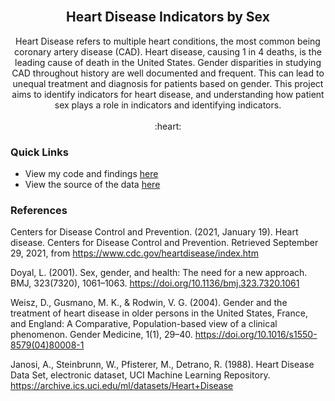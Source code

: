 
<!-- PROJECT LOGO AND INTRO SECTION -->
<br />
<div align="center">
  <h2 align="center">Heart Disease Indicators by Sex</h2>

  <p align="center">
    Heart Disease refers to multiple heart conditions, the most common being coronary artery disease (CAD). Heart disease, causing 1 in 4 deaths, is the leading cause of death in the United States.
Gender disparities in studying CAD throughout history are well documented and frequent. This can lead to unequal treatment and diagnosis for patients based on gender.
This project aims to identify indicators for heart disease, and understanding how patient sex plays a role in indicators and identifying indicators.
    <br />
    <br />
    :heart:
    
  </p>
  
</div>



### Quick Links

* View my code and findings [here](https://github.com/lilynorthcutt/heartDiseaseIndicators/writeup.Rmd)
* View the source of the data [here](https://archive.ics.uci.edu/dataset/45/heart+disease)

### References
Centers for Disease Control and Prevention. (2021, January 19). Heart disease. Centers for Disease Control
and Prevention. Retrieved September 29, 2021, from https://www.cdc.gov/heartdisease/index.htm

Doyal, L. (2001). Sex, gender, and health: The need for a new approach. BMJ, 323(7320), 1061–1063.
https://doi.org/10.1136/bmj.323.7320.1061

Weisz, D., Gusmano, M. K., & Rodwin, V. G. (2004). Gender and the treatment of heart disease in older persons
in the United States, France, and England: A Comparative, Population-based view of a clinical phenomenon. Gender Medicine, 1(1), 29–40. https://doi.org/10.1016/s1550-8579(04)80008-1

Janosi, A., Steinbrunn, W., Pfisterer, M., Detrano, R. (1988). Heart Disease Data Set, electronic dataset, UCI 
Machine Learning Repository. https://archive.ics.uci.edu/ml/datasets/Heart+Disease

